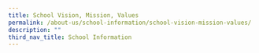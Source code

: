 ```yaml
---
title: School Vision, Mission, Values
permalink: /about-us/school-information/school-vision-mission-values/
description: ""
third_nav_title: School Information
---
```


